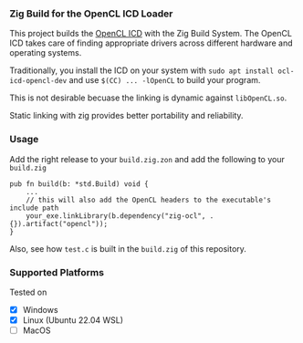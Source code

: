 ### Zig Build for the OpenCL ICD Loader

This project builds the [OpenCL ICD](https://github.com/KhronosGroup/OpenCL-ICD-Loader) with the Zig Build System. The OpenCL ICD takes care of finding appropriate drivers across different hardware and operating systems.

Traditionally, you install the ICD on your system with `sudo apt install ocl-icd-opencl-dev` and use `$(CC) ... -lOpenCL` to build your program.

This is not desirable becuase the linking is dynamic against `libOpenCL.so`.

Static linking with zig provides better portability and reliability.

### Usage
Add the right release to your `build.zig.zon` and add the following to your `build.zig`
```zig
pub fn build(b: *std.Build) void {
    ...
    // this will also add the OpenCL headers to the executable's include path
    your_exe.linkLibrary(b.dependency("zig-ocl", .{}).artifact("opencl")); 
}
```

Also, see how `test.c` is built in the `build.zig` of this repository.

### Supported Platforms

Tested on
- [x] Windows
- [x] Linux (Ubuntu 22.04 WSL)
- [ ] MacOS 
